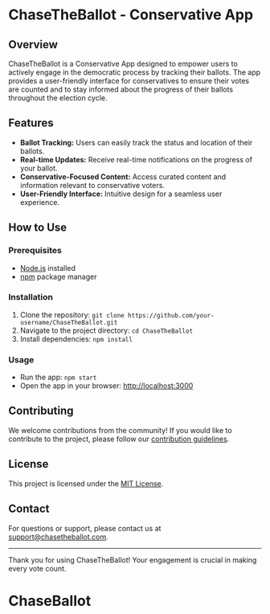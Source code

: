 # ChaseTheBallot - Conservative App

## Overview

ChaseTheBallot is a Conservative App designed to empower users to actively engage in the democratic process by tracking their ballots. The app provides a user-friendly interface for conservatives to ensure their votes are counted and to stay informed about the progress of their ballots throughout the election cycle.

## Features

- **Ballot Tracking:** Users can easily track the status and location of their ballots.
- **Real-time Updates:** Receive real-time notifications on the progress of your ballot.
- **Conservative-Focused Content:** Access curated content and information relevant to conservative voters.
- **User-Friendly Interface:** Intuitive design for a seamless user experience.

## How to Use

### Prerequisites

- [Node.js](https://nodejs.org/) installed
- [npm](https://www.npmjs.com/) package manager

### Installation

1. Clone the repository: `git clone https://github.com/your-username/ChaseTheBallot.git`
2. Navigate to the project directory: `cd ChaseTheBallot`
3. Install dependencies: `npm install`

### Usage

- Run the app: `npm start`
- Open the app in your browser: [http://localhost:3000](http://localhost:3000)

## Contributing

We welcome contributions from the community! If you would like to contribute to the project, please follow our [contribution guidelines](CONTRIBUTING.md).

## License

This project is licensed under the [MIT License](LICENSE).

## Contact

For questions or support, please contact us at [support@chasetheballot.com](mailto:support@chasetheballot.com).

---

Thank you for using ChaseTheBallot! Your engagement is crucial in making every vote count.
# ChaseBallot
